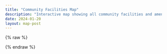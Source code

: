 ```yaml
---
title: "Community Facilities Map"
description: "Interactive map showing all community facilities and amenities."
date: 2024-01-20
layout: map-post
---
```


<style>
    * {
        box-sizing: border-box;
    }

    :root {
        --safe-top: env(safe-area-inset-top);
        --safe-right: env(safe-area-inset-right);
        --safe-bottom: env(safe-area-inset-bottom);
        --safe-left: env(safe-area-inset-left);
    }

    body {
        height: 100vh;
        padding: env(safe-area-inset-top) env(safe-area-inset-right) 0 env(safe-area-inset-left);
    }
    #main-wrapper,
    #main-wrapper .container,
    #main-wrapper .container div:first-of-type,
    #main-wrapper .container div:first-of-type main,
    #main-wrapper .container div:first-of-type main article,
    #main-wrapper .container div:first-of-type main article .content {
        min-height: 0;
        margin-top: 0;
        height: 100%;
    }
    #topbar-title,
    #main-wrapper .container div:nth-of-type(2) {
        display: none;
    }
    #main-wrapper .container div:first-of-type main article header h1 {
        margin-top: 0;
    }
    #main-wrapper .container div:first-of-type main article header p.post-desc {
        line-height: 1.4;
        margin-bottom: 1em !important;
    }
    article {
        display: flex;
        flex-direction: column;
    }
    article.px-1 {
        padding-left: 0 !important;
        padding-right: 0 !important;
    }
    .content {
        padding: 0;
    }
    #tail-wrapper nav.post-navigation {
        display: none !important;
    }

    /* non-PWA mobile styles */
    @media (display-mode: browser) and (max-width: 767px) {
        body {
            height: 100svh;
        }

        /* iOS-only hint if you need it */
        @supports (-webkit-touch-callout: none) {
            /* iOS-specific fixes here if desired */
        }
    }
    
    /* Always set the map height explicitly to define the size of the div
    * element that contains the map. */
    gmp-map {
        height: 100%;
    }

</style>

<gmp-map center="32.3044810,-80.9572716" zoom="12.5" id="map"></gmp-map>

{% raw %}
<script type="module">
    import { initMap, loadGeoJSON, fitBounds, applyStyle } from '{{ '/assets/js/gmap.js' | relative_url }}';
    
    (async () => {
        try {    
            const map = await initMap('map')
            await loadGeoJSON(map, 'https://raw.githubusercontent.com/rsnyder/media/main/geojson/Sun_City,_Hilton_Head.geojson');
            await loadGeoJSON(map, 'https://raw.githubusercontent.com/rsnyder/media/main/geojson/SCHH-Amenity-Centers.geojson');
            applyStyle(map, {
                fillColor: '#FF0000',
                fillOpacity: 0.3,
                strokeColor: '#FF0000',
                strokeWeight: 1
            });
        } catch (error) {
            console.error('Error initializing map:', error);
        }
    })();
</script>
{% endraw %}
